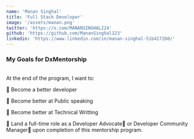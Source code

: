 ```yaml
---
name: 'Manan Singhal'
title: 'Full Stack Developer'
image: '/assets/manan.png'
twitter: 'https://x.com/MANANSINGHAL224'
github: 'https://github.com/MananSinghal123'
linkedin: 'https://www.linkedin.com/in/manan-singhal-51b4172b0/'
---
```


<div>
<h3>My Goals for DxMentorship</h3> <br/>
 At the end of the program, I want to: <br/>

📌 Become a better developer<br/>

📌 Become better at Public speaking <br/>

📌 Become better at Technical Writting <br/>

📌 Land a full-time role as a Developer Advocate🥑 or Developer Community Manager👨 upon completion of this mentorship
program.

</div>
